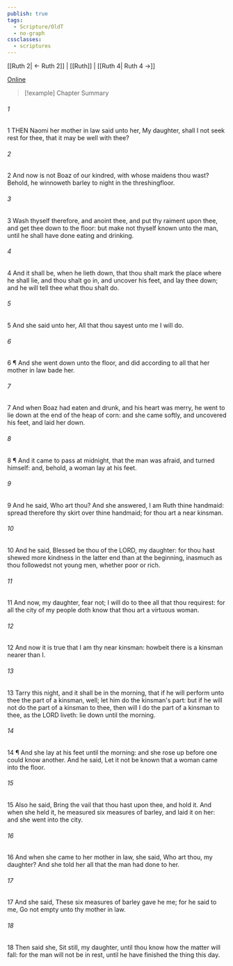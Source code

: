 ```yaml
---
publish: true
tags:
  - Scripture/OldT
  - no-graph
cssclasses:
  - scriptures
---
```

[[Ruth 2| ← Ruth 2]] | [[Ruth]] | [[Ruth 4| Ruth 4 →]]

[Online](https://churchofjesuschrist.org/study/scriptures/ot/ruth/3?lang=eng)

>[!example] Chapter Summary
>
###### 1
1 THEN Naomi her mother in law said unto her, My daughter, shall I not seek rest for thee, that it may be well with thee?
###### 2
2 And now is not Boaz of our kindred, with whose maidens thou wast?  Behold, he winnoweth barley to night in the threshingfloor.
###### 3
3 Wash thyself therefore, and anoint thee, and put thy raiment upon thee, and get thee down to the floor: but make not thyself known unto the man, until he shall have done eating and drinking.
###### 4
4 And it shall be, when he lieth down, that thou shalt mark the place where he shall lie, and thou shalt go in, and uncover his feet, and lay thee down; and he will tell thee what thou shalt do.
###### 5
5 And she said unto her, All that thou sayest unto me I will do.
###### 6
6 ¶ And she went down unto the floor, and did according to all that her mother in law bade her.
###### 7
7 And when Boaz had eaten and drunk, and his heart was merry, he went to lie down at the end of the heap of corn: and she came softly, and uncovered his feet, and laid her down.
###### 8
8 ¶ And it came to pass at midnight, that the man was afraid, and turned himself: and, behold, a woman lay at his feet.
###### 9
9 And he said, Who art thou?  And she answered, I am Ruth thine handmaid: spread therefore thy skirt over thine handmaid; for thou art a near kinsman.
###### 10
10 And he said, Blessed be thou of the LORD, my daughter: for thou hast shewed more kindness in the latter end than at the beginning, inasmuch as thou followedst not young men, whether poor or rich.
###### 11
11 And now, my daughter, fear not; I will do to thee all that thou requirest: for all the city of my people doth know that thou art a virtuous woman.
###### 12
12 And now it is true that I am thy near kinsman: howbeit there is a kinsman nearer than I.
###### 13
13 Tarry this night, and it shall be in the morning, that if he will perform unto thee the part of a kinsman, well; let him do the kinsman's part: but if he will not do the part of a kinsman to thee, then will I do the part of a kinsman to thee, as the LORD liveth: lie down until the morning.
###### 14
14 ¶ And she lay at his feet until the morning: and she rose up before one could know another.  And he said, Let it not be known that a woman came into the floor.
###### 15
15 Also he said, Bring the vail that thou hast upon thee, and hold it.  And when she held it, he measured six measures of barley, and laid it on her: and she went into the city.
###### 16
16 And when she came to her mother in law, she said, Who art thou, my daughter?  And she told her all that the man had done to her.
###### 17
17 And she said, These six measures of barley gave he me; for he said to me, Go not empty unto thy mother in law.
###### 18
18 Then said she, Sit still, my daughter, until thou know how the matter will fall: for the man will not be in rest, until he have finished the thing this day.




